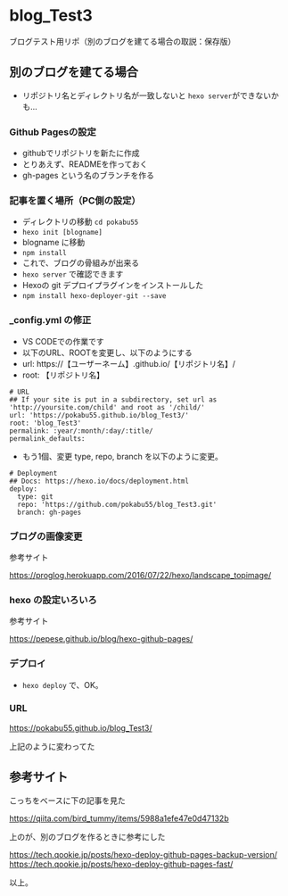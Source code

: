 # blog_Test3
ブログテスト用リポ（別のブログを建てる場合の取説：保存版）

## 別のブログを建てる場合

* リポジトリ名とディレクトリ名が一致しないと `hexo server`ができないかも…

### Github Pagesの設定
* githubでリポジトリを新たに作成
* とりあえず、READMEを作っておく
* gh-pages という名のブランチを作る

### 記事を置く場所（PC側の設定）
* ディレクトリの移動 `cd pokabu55`
* `hexo init [blogname]`
* blogname に移動
* `npm install`
* これで、ブログの骨組みが出来る
* `hexo server` で確認できます
* Hexoの git デプロイプラグインをインストールした 
* `npm install hexo-deployer-git --save`

### _config.yml の修正
* VS CODEでの作業です
* 以下のURL、ROOTを変更し、以下のようにする
* url: https://【ユーザーネーム】.github.io/【リポジトリ名】/
* root: 【リポジトリ名】
```
# URL
## If your site is put in a subdirectory, set url as 'http://yoursite.com/child' and root as '/child/'
url: 'https://pokabu55.github.io/blog_Test3/'
root: 'blog_Test3'
permalink: :year/:month/:day/:title/
permalink_defaults:
```
* もう1個、変更
type, repo, branch を以下のように変更。
```
# Deployment
## Docs: https://hexo.io/docs/deployment.html
deploy:
  type: git
  repo: 'https://github.com/pokabu55/blog_Test3.git'
  branch: gh-pages
```

### ブログの画像変更
参考サイト

https://proglog.herokuapp.com/2016/07/22/hexo/landscape_topimage/

### hexo の設定いろいろ
参考サイト

https://pepese.github.io/blog/hexo-github-pages/

### デプロイ
* `hexo deploy` で、OK。

### URL
https://pokabu55.github.io/blog_Test3/

上記のように変わってた

## 参考サイト
こっちをベースに下の記事を見た

https://qiita.com/bird_tummy/items/5988a1efe47e0d47132b

上のが、別のブログを作るときに参考にした

https://tech.qookie.jp/posts/hexo-deploy-github-pages-backup-version/
https://tech.qookie.jp/posts/hexo-deploy-github-pages-fast/



以上。
